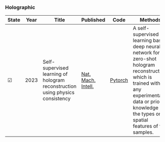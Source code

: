 ### Holographic
| State|Year|Title | Published  | Code       | Methods |
|-------|-------| ----- | ----- | ------- | ------- |
|&#9745;|2023|Self-supervised learning of hologram reconstruction using physics consistency|[Nat. Mach. Intell.]( https://doi.org/10.1038/s42256-023-00704-7)|[Pytorch](https://github.com/PORPHURA/GedankenNet)|A self-supervised learning based deep neural network for zero-shot hologram reconstruction, which is trained without any experimental data or prior knowledge of the types or spatial features of the samples.|
